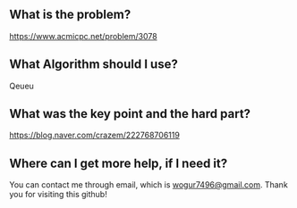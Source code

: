 ## What is the problem?

<https://www.acmicpc.net/problem/3078>

## What Algorithm should I use?

Qeueu

## What was the key point and the hard part?

https://blog.naver.com/crazem/222768706119

## Where can I get more help, if I need it?

You can contact me through email, which is wogur7496@gmail.com.
Thank you for visiting this github!

